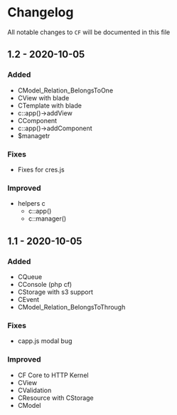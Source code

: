 # Changelog

All notable changes to `CF` will be documented in this file

## 1.2 - 2020-10-05

### Added

- CModel_Relation_BelongsToOne
- CView with blade
- CTemplate with blade
- c::app()->addView
- CComponent
- c::app()->addComponent
- $managetr

### Fixes

- Fixes for cres.js

### Improved

- helpers c
  - c::app()
  - c::manager()


## 1.1 - 2020-10-05

### Added

- CQueue
- CConsole (php cf)
- CStorage with s3 support
- CEvent
- CModel_Relation_BelongsToThrough

### Fixes

- capp.js modal bug

### Improved

- CF Core to HTTP Kernel
- CView
- CValidation
- CResource with CStorage
- CModel
